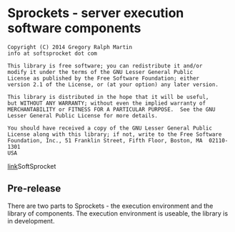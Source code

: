 **Sprockets** - server execution software components
====================================================

    Copyright (C) 2014 Gregory Ralph Martin
    info at softsprocket dot com

    This library is free software; you can redistribute it and/or
    modify it under the terms of the GNU Lesser General Public
    License as published by the Free Software Foundation; either
    version 2.1 of the License, or (at your option) any later version.

    This library is distributed in the hope that it will be useful,
    but WITHOUT ANY WARRANTY; without even the implied warranty of
    MERCHANTABILITY or FITNESS FOR A PARTICULAR PURPOSE.  See the GNU
    Lesser General Public License for more details.

    You should have received a copy of the GNU Lesser General Public
    License along with this library; if not, write to the Free Software
    Foundation, Inc., 51 Franklin Street, Fifth Floor, Boston, MA  02110-1301
    USA


[link](http://www.softsprocket.com/)SoftSprocket

Pre-release
-----------

There are two parts to Sprockets - the execution environment and the library of components.
The execution environment is useable, the library is in development. 


